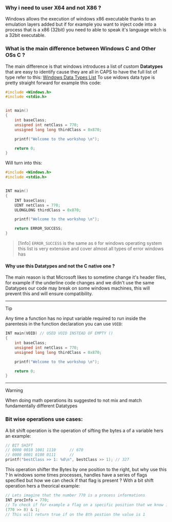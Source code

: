 ### Why i need to user X64 and not X86 ?
Windows allows the execution of windows x86 executable thanks to an emulation layers added but if for example you want to inject code into a process that is a x86 (32bit) you need to able to speak it's language witch is a 32bit executable.

### What is the main difference between Windows C and Other OSs C ?
The main difference is that windows introduces a list of custom **Datatypes** that are easy to identify cause they are all in CAPS to have the full list of type refer to this: [Windows Data Types List](https://learn.microsoft.com/en-us/windows/win32/winprog/windows-data-types) 
To use widows data type is pretty straight forward for example this code:
```c
#include <Windows.h>
#include <stdio.h>


int main()
{
    int baseClass;
    unsigned int netClass = 770;
    unsigned long long thirdClass = 0x870;

    printf("Welcome to the workshop \n");

    return 0;
}
```
Will turn into this:
```c
#include <Windows.h>
#include <stdio.h>


INT main()
{
    INT baseClass;
    UINT netClass = 770;
    ULONGLONG thirdClass = 0x870;

    printf("Welcome to the workshop \n");

    return ERROR_SUCCESS;
}
```

> [!info]
> `ERROR_SUCCESS` is the same as `0` for windows operating system this list is very extensive and cover almost all types of error windows has

#### Why use this Datatypes and not the C native one ?
The main reason is that Microsoft likes to sometime change it's header files, for example if the underline code changes and we didn't use the same Datatypes our code may break on some windows machines, this will prevent this and will ensure compatibility.

---

> [!tip]
> Any time a function has no input variable required to run inside the parentesis in the function declaration you can use `VOID`: 
```c
INT main(VOID) // USED VOID INSTEAD OF EMPTY ()
{
    int baseClass;
    unsigned int netClass = 770;
    unsigned long long thirdClass = 0x870;

    printf("Welcome to the workshop \n");

    return 0;
}
```

---
> [!warning]
> When doing math operations its suggested to not mix and match fundamentally different Datatypes

### Bit wise operations use cases:
A bit shift operation is the operation of sifting the bytes a of a variable hers an example:

```c
// BIT SHIFT
// 0000 0010 1001 1110      // 670
// 0000 0001 0100 0111      // 
printf("bestClass >> 1: %d\n", bestClass >> 1); // 327
```

This operation shifter the Bytes by one position to the right, but why use this ? 
In windows some times processes, handles have a series of flags specified but how we can check if that flag is present ? With a bit shift operation hers a theorical example:

```c
// Lets imagine that the number 770 is a process informations
INT procInfo = 770;
// To check if for example a flag on a specific position that we know is related to some info we do this
(770 >> 8) & 1;
// This will return true if on the 8th postion the value is 1
```
